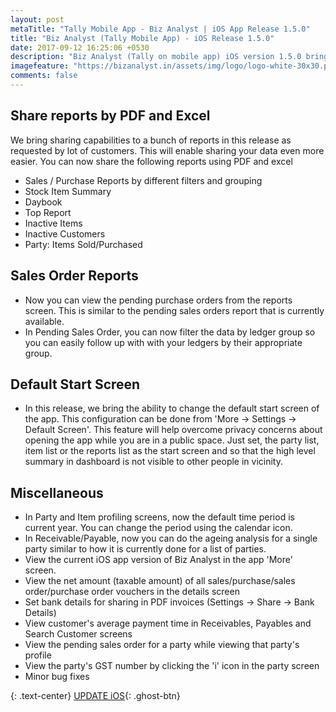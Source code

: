 ```yaml
---
layout: post
metaTitle: "Tally Mobile App - Biz Analyst | iOS App Release 1.5.0"
title: "Biz Analyst (Tally Mobile App) - iOS Release 1.5.0"
date: 2017-09-12 16:25:06 +0530
description: "Biz Analyst (Tally on mobile app) iOS version 1.5.0 brings ability to share stock summary, sales, purchase, and other reports plus more exciting features"
imagefeature: "https://bizanalyst.in/assets/img/logo/logo-white-30x30.png"
comments: false
---
```


## Share reports by PDF and Excel
We bring sharing capabilities to a bunch of reports in this release as requested by lot of customers. This will enable sharing your data even more easier. You can now share the following reports using PDF and excel
- Sales / Purchase Reports by different filters and grouping
- Stock Item Summary
- Daybook
- Top Report
- Inactive Items
- Inactive Customers
- Party: Items Sold/Purchased

## Sales Order Reports
- Now you can view the pending purchase orders from the reports screen. This is similar to the pending sales orders report that is currently available.
- In Pending Sales Order, you can now filter the data by ledger group so you can easily follow up with with your ledgers by their appropriate group.


## Default Start Screen
- In this release, we bring the ability to change the default start screen of the app. This configuration can be done from 'More -> Settings -> Default Screen'. This feature will help overcome privacy concerns about opening the app while you are in a public space. Just set, the party list, item list or the reports list as the start screen and so that the high level summary in dashboard is not visible to other people in vicinity.

## Miscellaneous
- In Party and Item profiling screens, now the default time period is current year. You can change the period using the calendar icon.
- In Receivable/Payable, now you can do the ageing analysis for a single party similar to how it is currently done for a list of parties.
- View the current iOS app version of Biz Analyst in the app 'More' screen.
- View the net amount (taxable amount) of all sales/purchase/sales order/purchase order vouchers in the details screen
- Set bank details for sharing in PDF invoices (Settings -> Share -> Bank Details)
- View customer's average payment time in Receivables, Payables and Search Customer screens
- View the pending sales order for a party while viewing that party's profile
- View the party's GST number by clicking the 'i' icon in the party screen
- Minor bug fixes

{: .text-center}
[UPDATE iOS](https://itunes.apple.com/us/app/biz-analyst/id1164789740){: .ghost-btn}

